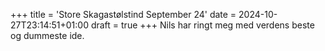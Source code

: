 +++
title = 'Store Skagastølstind September 24'
date = 2024-10-27T23:14:51+01:00
draft = true
+++
Nils har ringt meg med verdens beste og dummeste ide. 
